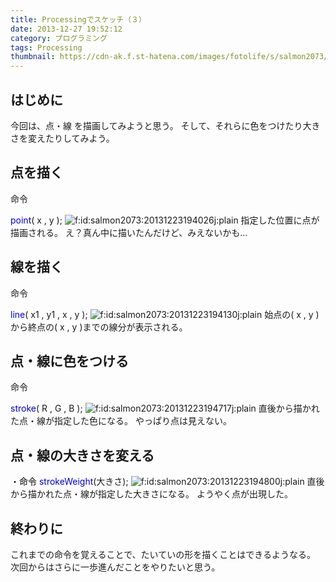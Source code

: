 ```yaml
---
title: Processingでスケッチ（３）
date: 2013-12-27 19:52:12
category: プログラミング
tags: Processing
thumbnail: https://cdn-ak.f.st-hatena.com/images/fotolife/s/salmon2073/20131223/20131223194026.jpg
---
```


## はじめに

今回は、点・線 を描画してみようと思う。
そして、それらに色をつけたり大きさを変えたりしてみよう。



## 点を描く

命令

<span style="color: #0000cc;">point</span>( x , y );
<span><img class="hatena-fotolife" title="f:id:salmon2073:20131223194026j:plain" src="https://cdn-ak.f.st-hatena.com/images/fotolife/s/salmon2073/20131223/20131223194026.jpg" alt="f:id:salmon2073:20131223194026j:plain" /></span>
指定した位置に点が描画される。
え？真ん中に描いたんだけど、みえないかも…



## 線を描く

命令

<span style="color: #0000cc;">line</span>( x1 , y1 , x , y );
<span><img class="hatena-fotolife" title="f:id:salmon2073:20131223194130j:plain" src="https://cdn-ak.f.st-hatena.com/images/fotolife/s/salmon2073/20131223/20131223194130.jpg" alt="f:id:salmon2073:20131223194130j:plain" /></span>
始点の( x , y )から終点の( x , y )までの線分が表示される。



## 点・線に色をつける

命令

<span style="color: #0000cc;">stroke</span>( R , G , B );
<span><img class="hatena-fotolife" title="f:id:salmon2073:20131223194717j:plain" src="https://cdn-ak.f.st-hatena.com/images/fotolife/s/salmon2073/20131223/20131223194717.jpg" alt="f:id:salmon2073:20131223194717j:plain" /></span>
直後から描かれた点・線が指定した色になる。
やっぱり点は見えない。



## 点・線の大きさを変える

<span style="color: #000000;">・命令</span>
<span style="color: #0000cc;">strokeWeight</span>(大きさ);
<span><img class="hatena-fotolife" title="f:id:salmon2073:20131223194800j:plain" src="https://cdn-ak.f.st-hatena.com/images/fotolife/s/salmon2073/20131223/20131223194800.jpg" alt="f:id:salmon2073:20131223194800j:plain" /></span>
直後から描かれた点・線が指定した大きさになる。
ようやく点が出現した。



## 終わりに

これまでの命令を覚えることで、たいていの形を描くことはできるようなる。
次回からはさらに一歩進んだことをやりたいと思う。





##  
